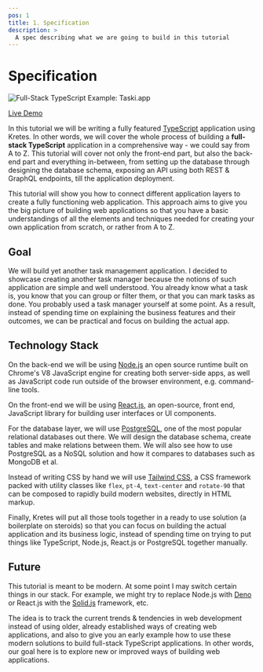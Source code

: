 ```yaml
---
pos: 1
title: 1. Specification
description: >
  A spec describing what we are going to build in this tutorial
---
```


# Specification

![Full-Stack TypeScript Example: Taski.app](/images/taskiapp.jpg#center)

[Live Demo](https://taski.app)

In this tutorial we will be writing a fully featured [TypeScript](https://www.typescriptlang.org/) application using Kretes. In other words, we will cover the whole process of building a **full-stack TypeScript** application in a comprehensive way - we could say from A to Z. This tutorial will cover not only the front-end part, but also the back-end part and everything in-between, from setting up the database through designing the database schema, exposing an API using both REST & GraphQL endpoints, till the application deployment.

This tutorial will show you how to connect different application layers to create a fully functioning web application. This approach aims to give you the big picture of building web applications so that you have a basic understandings of all the elements and techniques needed for creating your own application from scratch, or rather from A to Z.

## Goal

We will build yet another task management application. I decided to showcase creating another task manager because the notions of such application are simple and well understood. You already know what a task is, you know that you can group or filter them, or that you can mark tasks as done. You probably used a task manager yourself at some point. As a result, instead of spending time on explaining the business features and their outcomes, we can be practical and focus on building the actual app.

## Technology Stack

On the back-end we will be using [Node.js](https://nodejs.org/en/) an open source runtime built on Chrome's V8 JavaScript engine for creating both server-side apps, as well as JavaScript code run outside of the browser environment, e.g. command-line tools.

On the front-end we will be using [React.js](https://reactjs.org/), an open-source, front end, JavaScript library for building user interfaces or UI components.

For the database layer, we will use [PostgreSQL](https://www.postgresql.org/), one of the most popular relational databases out there. We will design the database schema, create tables and make relations between them. We will also see how to use PostgreSQL as a NoSQL solution and how it compares to databases such as MongoDB et al.

Instead of writing CSS by hand we will use [Tailwind CSS](https://tailwindcss.com/),
a CSS framework packed with utility classes like `flex`, `pt-4`, `text-center` and `rotate-90` that can be composed to rapidly build modern websites, directly in HTML markup.

Finally, Kretes will put all those tools together in a ready to use solution (a boilerplate on steroids) so that you can focus on building the actual application and its business logic, instead of spending time on trying to put things like TypeScript, Node.js, React.js or PostgreSQL together manually.

## Future

This tutorial is meant to be modern. At some point I may switch certain things in our stack. For example, we might try to replace Node.js with [Deno](https://deno.land/) or React.js with the [Solid.js](https://github.com/ryansolid/solid) framework, etc.

The idea is to track the current trends & tendencies in web development instead of using older, already established ways of creating web applications, and also to give you an early example how to use these modern solutions to build full-stack TypeScript applications. In other words, our goal here is to explore new or improved ways of building web applications.


